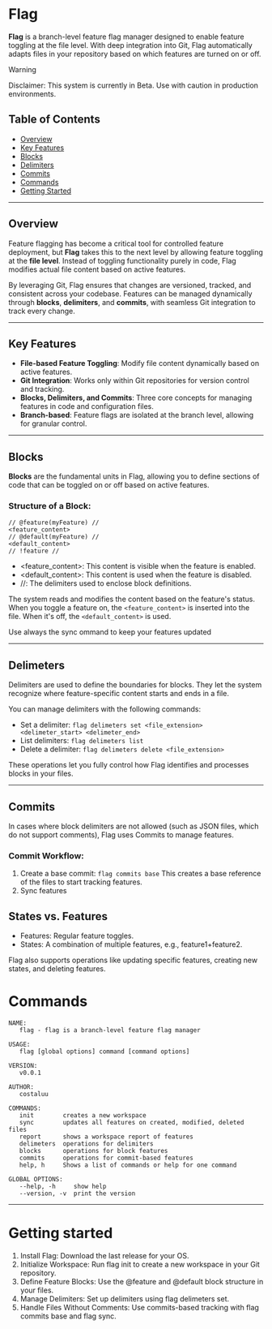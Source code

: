 # Flag

**Flag** is a branch-level feature flag manager designed to enable feature toggling at the file level. With deep integration into Git, Flag automatically adapts files in your repository based on which features are turned on or off.

> [!WARNING]
> Disclaimer: This system is currently in Beta. Use with caution in production environments.

## Table of Contents

-   [Overview](#overview)
-   [Key Features](#key-features)
-   [Blocks](#blocks)
-   [Delimiters](#delimiters)
-   [Commits](#commits)
-   [Commands](#commands)
-   [Getting Started](#getting-started)

---

## Overview

Feature flagging has become a critical tool for controlled feature deployment, but **Flag** takes this to the next level by allowing feature toggling at the **file level**. Instead of toggling functionality purely in code, Flag modifies actual file content based on active features.

By leveraging Git, Flag ensures that changes are versioned, tracked, and consistent across your codebase. Features can be managed dynamically through **blocks**, **delimiters**, and **commits**, with seamless Git integration to track every change.

---

## Key Features

-   **File-based Feature Toggling**: Modify file content dynamically based on active features.
-   **Git Integration**: Works only within Git repositories for version control and tracking.
-   **Blocks, Delimiters, and Commits**: Three core concepts for managing features in code and configuration files.
-   **Branch-based**: Feature flags are isolated at the branch level, allowing for granular control.

---

## Blocks

**Blocks** are the fundamental units in Flag, allowing you to define sections of code that can be toggled on or off based on active features.

### Structure of a Block:

```plaintext
// @feature(myFeature) //
<feature_content>
// @default(myFeature) //
<default_content>
// !feature //
```

-   <feature_content>: This content is visible when the feature is enabled.
-   <default_content>: This content is used when the feature is disabled.
-   //: The delimiters used to enclose block definitions.

The system reads and modifies the content based on the feature's status. When you toggle a feature on, the `<feature_content>` is inserted into the file. When it's off, the `<default_content>` is used.

Use always the sync ommand to keep your features updated

---

## Delimeters

Delimiters are used to define the boundaries for blocks. They let the system recognize where feature-specific content starts and ends in a file.

You can manage delimiters with the following commands:

-   Set a delimiter: `flag delimeters set <file_extension> <delimeter_start> <delimeter_end>`
-   List delimiters: `flag delimeters list`
-   Delete a delimiter: `flag delimeters delete <file_extension>`

These operations let you fully control how Flag identifies and processes blocks in your files.

---

## Commits

In cases where block delimiters are not allowed (such as JSON files, which do not support comments), Flag uses Commits to manage features.

### Commit Workflow:

1. Create a base commit: `flag commits base`
   This creates a base reference of the files to start tracking features.
2. Sync features

## States vs. Features

-   Features: Regular feature toggles.
-   States: A combination of multiple features, e.g., feature1+feature2.

Flag also supports operations like updating specific features, creating new states, and deleting features.

# Commands

```
NAME:
   flag - flag is a branch-level feature flag manager

USAGE:
   flag [global options] command [command options]

VERSION:
   v0.0.1

AUTHOR:
   costaluu

COMMANDS:
   init        creates a new workspace
   sync        updates all features on created, modified, deleted files
   report      shows a workspace report of features
   delimeters  operations for delimiters
   blocks      operations for block features
   commits     operations for commit-based features
   help, h     Shows a list of commands or help for one command

GLOBAL OPTIONS:
   --help, -h     show help
   --version, -v  print the version
```

---

# Getting started

1. Install Flag: Download the last release for your OS.
2. Initialize Workspace: Run flag init to create a new workspace in your Git repository.
3. Define Feature Blocks: Use the @feature and @default block structure in your files.
4. Manage Delimiters: Set up delimiters using flag delimeters set.
5. Handle Files Without Comments: Use commits-based tracking with flag commits base and flag sync.
